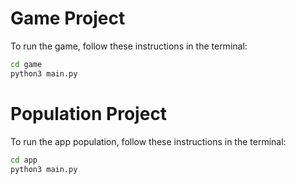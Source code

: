 # Game Project

To run the game, follow these instructions in the terminal:

```sh
cd game
python3 main.py
```

# Population Project

To run the app population, follow these instructions in the terminal:

```sh
cd app
python3 main.py
```